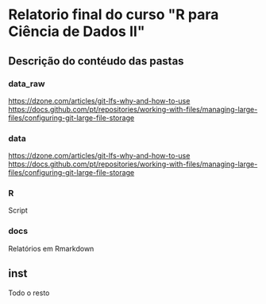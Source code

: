# Relatorio final do curso "R para Ciência de Dados II"

## Descrição do contéudo das pastas

### data_raw

https://dzone.com/articles/git-lfs-why-and-how-to-use
https://docs.github.com/pt/repositories/working-with-files/managing-large-files/configuring-git-large-file-storage

### data

https://dzone.com/articles/git-lfs-why-and-how-to-use
https://docs.github.com/pt/repositories/working-with-files/managing-large-files/configuring-git-large-file-storage

### R

Script

### docs

Relatórios em Rmarkdown

## inst

Todo o resto
